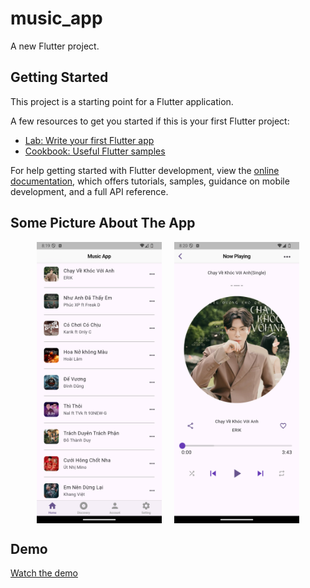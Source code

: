# music_app

A new Flutter project.

## Getting Started

This project is a starting point for a Flutter application.

A few resources to get you started if this is your first Flutter project:

- [Lab: Write your first Flutter app](https://docs.flutter.dev/get-started/codelab)
- [Cookbook: Useful Flutter samples](https://docs.flutter.dev/cookbook)

For help getting started with Flutter development, view the
[online documentation](https://docs.flutter.dev/), which offers tutorials,
samples, guidance on mobile development, and a full API reference.

## Some Picture About The App

<div style="display: flex; justify-content: center; align-items: center; gap: 20px;">
  <img src="https://github.com/bentran1vn/PERSONAL-FLUTTER-MUSIC_APP/blob/main/demo/demo_home1.png" alt="Home Screen" width="200" height="450">
  <img src="https://github.com/bentran1vn/PERSONAL-FLUTTER-MUSIC_APP/blob/main/demo/demo_detail1.png" alt="Detail Screen" width="200" height="450">
</div>


## Demo
[Watch the demo](https://github.com/bentran1vn/PERSONAL-FLUTTER-MUSIC_APP/blob/main/demo/demo1.webm)

